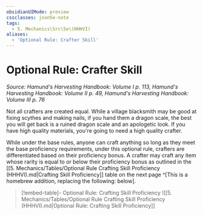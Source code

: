```yaml
---
obsidianUIMode: preview
cssclasses: json5e-note
tags:
  - 5. Mechanics\Src\5e\(HHHVI)
aliases:
  - 'Optional Rule: Crafter Skill'
---
```

# Optional Rule: Crafter Skill
*Source: Hamund's Harvesting Handbook: Volume I p. 113, Hamund's Harvesting Handbook: Volume II p. 49, Hamund's Harvesting Handbook: Volume III p. 76* 

Not all crafters are created equal. While a village blacksmith may be good at fixing scythes and making nails, if you hand them a dragon scale, the best you will get back is a ruined dragon scale and an apologetic look. If you have high quality materials, you're going to need a high quality crafter.

While under the base rules, anyone can craft anything so long as they meet the base proficiency requirements, under this optional rule, crafters are differentiated based on their proficiency bonus. A crafter may craft any item whose rarity is equal to or below their proficiency bonus as outlined in the [[5. Mechanics/Tables/Optional Rule Crafting Skill Proficiency (HHHVI).md\|Crafting Skill Proficiency]] table on the next page ^[This is a homebrew addition, replacing the following: below].

> [!embed-table]- Optional Rule: Crafting Skill Proficiency
> ![[5. Mechanics/Tables/Optional Rule Crafting Skill Proficiency (HHHVI).md\|Optional Rule: Crafting Skill Proficiency]]
